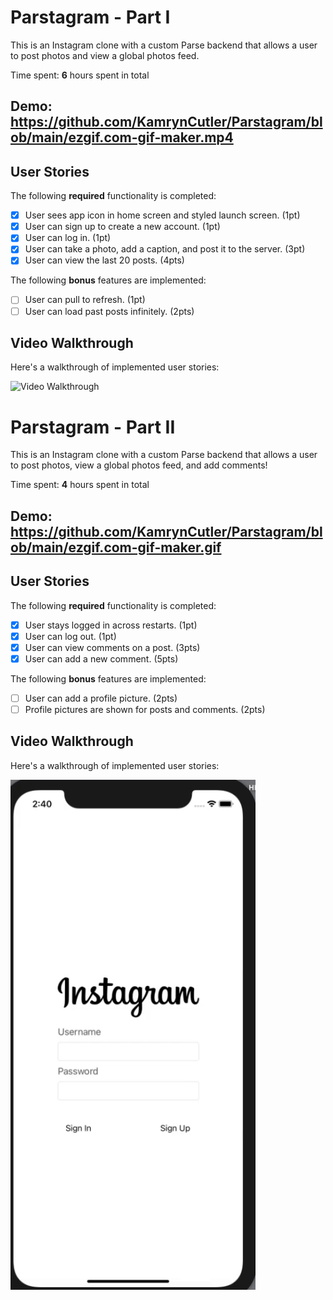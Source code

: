 # Parstagram - Part I

This is an Instagram clone with a custom Parse backend that allows a user to post photos and view a global photos feed.

Time spent: **6** hours spent in total

## Demo: https://github.com/KamrynCutler/Parstagram/blob/main/ezgif.com-gif-maker.mp4

## User Stories

The following **required** functionality is completed:

- [X] User sees app icon in home screen and styled launch screen. (1pt)
- [X] User can sign up to create a new account. (1pt)
- [X] User can log in. (1pt)
- [X] User can take a photo, add a caption, and post it to the server. (3pt)
- [X] User can view the last 20 posts. (4pts)

The following **bonus** features are implemented:

- [ ] User can pull to refresh. (1pt)
- [ ] User can load past posts infinitely. (2pts)

## Video Walkthrough

Here's a walkthrough of implemented user stories:

<img src='https://github.com/KamrynCutler/Parstagram/blob/main/ezgif.com-gif-maker.mp4' title='Video Walkthrough' width='' alt='Video Walkthrough' />

# Parstagram - Part II

This is an Instagram clone with a custom Parse backend that allows a user to post photos, view a global photos feed, and add comments!

Time spent: **4** hours spent in total

## Demo: https://github.com/KamrynCutler/Parstagram/blob/main/ezgif.com-gif-maker.gif

## User Stories

The following **required** functionality is completed:

- [X] User stays logged in across restarts. (1pt)
- [X] User can log out. (1pt)
- [X] User can view comments on a post. (3pts)
- [X] User can add a new comment. (5pts)

The following **bonus** features are implemented:

- [ ] User can add a profile picture. (2pts)
- [ ] Profile pictures are shown for posts and comments. (2pts)

## Video Walkthrough

Here's a walkthrough of implemented user stories:

<img src='https://github.com/KamrynCutler/Parstagram/blob/main/ezgif.com-gif-maker.gif' title='Video Walkthrough' width='' alt='Video Walkthrough' />
